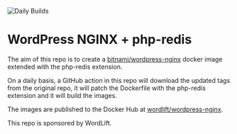 ![Daily Builds](https://github.com/wordlift/bitnami-docker-wordpress-nginx/actions/workflows/daily.yaml/badge.svg)

# WordPress NGINX + php-redis

The aim of this repo is to create a [bitnami/wordpress-nginx](https://github.com/bitnami/bitnami-docker-wordpress-nginx/) docker image extended with the php-redis extension.

On a daily basis, a GitHub action in this repo will download the updated tags from the original repo, it will patch the Dockerfile with the php-redis extension and it will build the images.

The images are published to the Docker Hub at [wordlift/wordpress-nginx](https://hub.docker.com/r/wordlift/wordlift-nginx/tags).

This repo is sponsored by WordLift.


